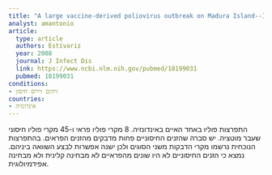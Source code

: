 ```yaml
---
title: "A large vaccine-derived poliovirus outbreak on Madura Island--Indonesia, 2005"
analyst: amantonio
article:
  type: article
  authors: Estívariz
  year: 2008
  journal: J Infect Dis
  link: https://www.ncbi.nlm.nih.gov/pubmed/18199031
  pubmed: 18199031
conditions:
- זיהום וירוס חיסון
countries:
- אינדונזיה
---
```


התפרצות פוליו באחד האיים באינדונזיה. 8 מקרי פוליו פראי ו-45 מקרי פוליו חיסוני שעבר מוטציה.
יש סברה שהזנים החיסוניים פחות מדבקים מהזנים הפראים. בהתפרצות הנוכחית נרשמו מקרי הדבקות משני הסוגים ולכן ישנה אפשרות לבצע השוואה ביניהם. נמצא כי הזנים החיסוניים לא היו שונים מהפראיים לא מבחינה קלינית ולא מבחינה אפידמיולוגית.
